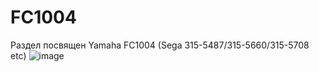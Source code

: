 # FC1004

Раздел посвящен Yamaha FC1004 (Sega 315-5487/315-5660/315-5708 etc)
![image](https://user-images.githubusercontent.com/15833655/188302362-324c0977-60ee-4835-9097-041dd24f35d6.png)
